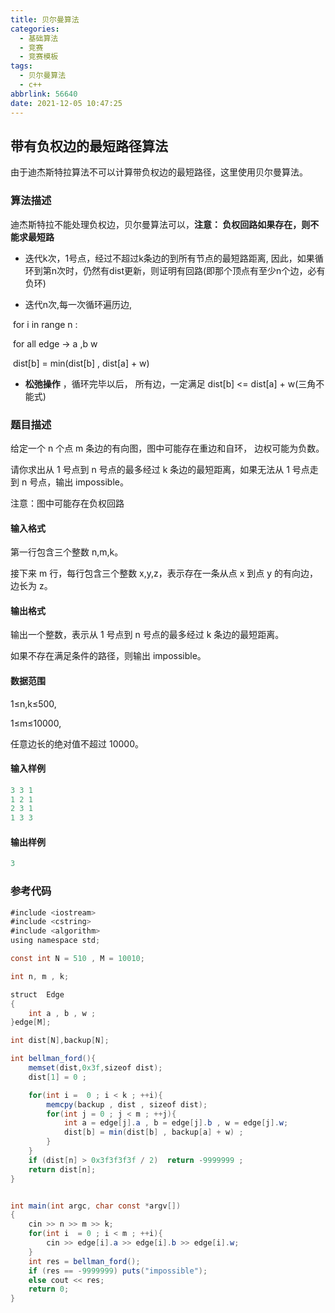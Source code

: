 ```yaml
---
title: 贝尔曼算法
categories:
  - 基础算法
  - 竞赛
  - 竞赛模板
tags:
  - 贝尔曼算法
  - c++
abbrlink: 56640
date: 2021-12-05 10:47:25
---
```


##  带有负权边的最短路径算法

由于迪杰斯特拉算法不可以计算带负权边的最短路径，这里使用贝尔曼算法。<!-- more -->

### 算法描述

迪杰斯特拉不能处理负权边，贝尔曼算法可以，**注意： 负权回路如果存在，则不能求最短路** 

* 迭代k次，1号点，经过不超过k条边的到所有节点的最短路距离, 因此，如果循环到第n次时，仍然有dist更新，则证明有回路(即那个顶点有至少n个边，必有负环)

* 迭代n次,每一次循环遍历边,

​       for  i in range n :

​             for all edge ->  a ,b w

​                  dist[b] = min(dist[b] , dist[a] + w) 

* **松弛操作** ，循环完毕以后， 所有边，一定满足 dist[b] <= dist[a] + w(三角不能式)

### 题目描述

给定一个 n 个点 m 条边的有向图，图中可能存在重边和自环， 边权可能为负数。

请你求出从 1 号点到 n 号点的最多经过 k 条边的最短距离，如果无法从 1 号点走到 n 号点，输出 impossible。

注意：图中可能存在负权回路 

#### 输入格式

第一行包含三个整数 n,m,k。

接下来 m 行，每行包含三个整数 x,y,z，表示存在一条从点 x 到点 y 的有向边，边长为 z。

#### 输出格式

输出一个整数，表示从 1 号点到 n 号点的最多经过 k 条边的最短距离。

如果不存在满足条件的路径，则输出 impossible。

#### 数据范围

1≤n,k≤500,

1≤m≤10000,

任意边长的绝对值不超过 10000。

#### 输入样例

```java
3 3 1
1 2 1
2 3 1
1 3 3
```

#### 输出样例

```java
3
```

### 参考代码

```java
#include <iostream>
#include <cstring>
#include <algorithm>
using namespace std;

const int N = 510 , M = 10010;

int n, m , k;

struct  Edge
{
    int a , b , w ;
}edge[M];

int dist[N],backup[N];

int bellman_ford(){
    memset(dist,0x3f,sizeof dist);
    dist[1] = 0 ;

    for(int i =  0 ; i < k ; ++i){
        memcpy(backup , dist , sizeof dist);
        for(int j = 0 ; j < m ; ++j){
            int a = edge[j].a , b = edge[j].b , w = edge[j].w;
            dist[b] = min(dist[b] , backup[a] + w) ;
        }
    }
    if (dist[n] > 0x3f3f3f3f / 2)  return -9999999 ;
    return dist[n];
}


int main(int argc, char const *argv[])
{
    cin >> n >> m >> k;
    for(int i  = 0 ; i < m ; ++i){
        cin >> edge[i].a >> edge[i].b >> edge[i].w;     
    }
    int res = bellman_ford();
    if (res == -9999999) puts("impossible");
    else cout << res;
    return 0;
}

```


